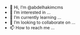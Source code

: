 - 👋 Hi, I’m @abdelhakimcms
- 👀 I’m interested in ...
- 🌱 I’m currently learning ...
- 💞️ I’m looking to collaborate on ...
- 📫 How to reach me ...

<!---
abdelhakimcms/abdelhakimcms is a ✨ special ✨ repository because its `README.md` (this file) appears on your GitHub profile.
You can click the Preview link to take a look at your changes.
--->
